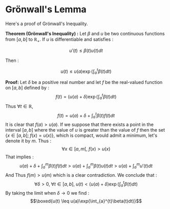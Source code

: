 # Grönwall's Lemma

Here's a proof of Grönwall's Inequality.

**Theorem (Grönwall's Inequality) :**
Let $\beta$ and $u$ be two continuous functions from $\left[a,b\right]$ to $\mathbb{R}_+$. If $u$ is differentiable and satisfies :

$$u'(t) \leq \beta(t)u(t)dt$$

Then : 

$$u(t) \leq u(a)\exp(\int_{a}^{t}\beta(t)dt)$$

**Proof:**
Let $\delta$ be a positive real number and let $f$ be the real-valued function on $\left[a,b\right]$ defined by :
$$f(t)=(u(a)+\delta)\exp\left(\int_a^t\beta(t)dt\right)$$
Thus $\forall t\in \mathbb{R}$,
$$f(t) = u(a)+\delta+\int_a^t\beta(t)f(t)dt$$
It is clear that $f(a)>u(a)$. If we suppose that there exists a point in the interval $\left[a,b\right]$ where the value of $u$ is greater than the value of $f$ then the set $\{x \in \left[a,b\right];\; f(x) = u(x)\}$, which is compact, would admit a minimum, let's denote it by $m$. Thus :
$$\forall x\in \left[a,m\right[,\; f(x)>u(x)$$
That implies :
$$u(a)+\delta + \int_a^m\beta(t)f(t)dt > u(a)+ \int_a^m\beta(t)u(t)dt> u(a)+ \int_a^mu'(t)dt$$
And Thus $f(m)>u(m)$ which is a clear contradiction. We conclude that :
$$\forall \delta >0, \; \forall t\in \left[a,b\right],\; u(t) < (u(a)+\delta)\exp\left(\int_a^t\beta(t)dt\right)$$
By taking the limit when $\delta\longrightarrow 0$ we find :
$$\boxed{u(t) \leq u(a)\exp(\int_{a}^{t}\beta(t)dt)}$$
